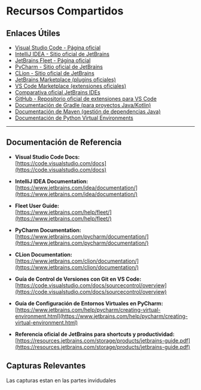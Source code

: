 # Recursos Compartidos

## Enlaces Útiles

- [Visual Studio Code - Página oficial](https://code.visualstudio.com/)
- [IntelliJ IDEA - Sitio oficial de JetBrains](https://www.jetbrains.com/idea/)
- [JetBrains Fleet - Página oficial](https://www.jetbrains.com/fleet/)
- [PyCharm - Sitio oficial de JetBrains](https://www.jetbrains.com/pycharm/)
- [CLion - Sitio oficial de JetBrains](https://www.jetbrains.com/clion/)
- [JetBrains Marketplace (plugins oficiales)](https://plugins.jetbrains.com/)
- [VS Code Marketplace (extensiones oficiales)](https://marketplace.visualstudio.com/vscode)
- [Comparativa oficial JetBrains IDEs](https://www.jetbrains.com/ides/compare/)
- [GitHub - Repositorio oficial de extensiones para VS Code](https://github.com/microsoft/vscode)
- [Documentación de Gradle (para proyectos Java/Kotlin)](https://docs.gradle.org/)
- [Documentación de Maven (gestión de dependencias Java)](https://maven.apache.org/)
- [Documentación de Python Virtual Environments](https://docs.python.org/3/library/venv.html)

---

## Documentación de Referencia

- **Visual Studio Code Docs:**  
  [https://code.visualstudio.com/docs](https://code.visualstudio.com/docs)

- **IntelliJ IDEA Documentation:**  
  [https://www.jetbrains.com/idea/documentation/](https://www.jetbrains.com/idea/documentation/)

- **Fleet User Guide:**  
  [https://www.jetbrains.com/help/fleet/](https://www.jetbrains.com/help/fleet/)

- **PyCharm Documentation:**  
  [https://www.jetbrains.com/pycharm/documentation/](https://www.jetbrains.com/pycharm/documentation/)

- **CLion Documentation:**  
  [https://www.jetbrains.com/clion/documentation/](https://www.jetbrains.com/clion/documentation/)

- **Guía de Control de Versiones con Git en VS Code:**  
  [https://code.visualstudio.com/docs/sourcecontrol/overview](https://code.visualstudio.com/docs/sourcecontrol/overview)

- **Guía de Configuración de Entornos Virtuales en PyCharm:**  
  [https://www.jetbrains.com/help/pycharm/creating-virtual-environment.html](https://www.jetbrains.com/help/pycharm/creating-virtual-environment.html)

- **Referencia oficial de JetBrains para shortcuts y productividad:**  
  [https://resources.jetbrains.com/storage/products/jetbrains-guide.pdf](https://resources.jetbrains.com/storage/products/jetbrains-guide.pdf)

## Capturas Relevantes

Las capturas estan en las partes invidudales

